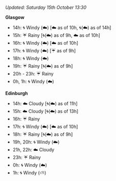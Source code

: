 *Updated: Saturday 15th October 13:30*

**Glasgow**

* 14h: :cyclone: Windy (:cloud:) [:cloud: as of 10h, :cyclone:(:cloud:) as of 14h]
* 15h: :umbrella: Rainy [:cyclone:(:cloud:) as of 9h, :cloud: as of 10h]
* 16h: :cyclone: Windy (:cloud:) [:cloud: as of 10h]
* 17h: :cyclone: Windy (:cloud:) [:umbrella: as of 9h]
* 18h: :cyclone: Windy (:cloud:)
* 19h: :umbrella: Rainy [:cyclone:(:cloud:) as of 9h]
* 20h - 23h: :umbrella: Rainy
* 0h, 1h: :cyclone: Windy (:cloud:)

**Edinburgh**

* 14h: :cloud: Cloudy [:cyclone:(:cloud:) as of 11h]
* 15h: :cloud: Cloudy [:cyclone:(:cloud:) as of 13h]
* 16h: :umbrella: Rainy
* 17h: :cyclone: Windy (:cloud:) [:cloud: as of 10h]
* 18h: :umbrella: Rainy [:cyclone:(:cloud:) as of 9h]
* 19h, 20h: :cyclone: Windy (:cloud:)
* 21h, 22h: :cloud: Cloudy
* 23h: :umbrella: Rainy
* 0h: :cyclone: Windy (:cloud:)
* 1h: :cyclone: Windy (:partly_sunny:)
